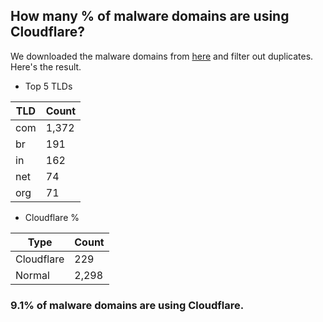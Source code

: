 ## How many % of malware domains are using Cloudflare?


We downloaded the malware domains from [here](https://urlhaus.abuse.ch) and filter out duplicates.
Here's the result.


[//]: # (start replacement)


- Top 5 TLDs

| TLD | Count |
| --- | --- |
| com | 1,372 |
| br | 191 |
| in | 162 |
| net | 74 |
| org | 71 |


- Cloudflare %

| Type | Count |
| --- | --- |
| Cloudflare | 229 |
| Normal | 2,298 |


### 9.1% of malware domains are using Cloudflare.